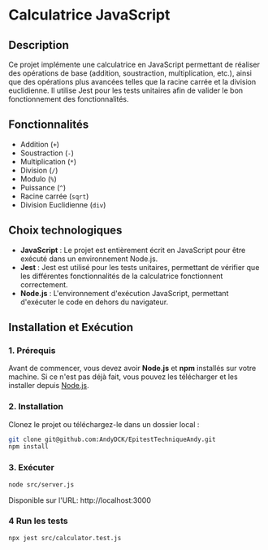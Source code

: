 # Calculatrice JavaScript

## Description

Ce projet implémente une calculatrice en JavaScript permettant de réaliser des opérations de base (addition, soustraction, multiplication, etc.), ainsi que des opérations plus avancées telles que la racine carrée et la division euclidienne. Il utilise Jest pour les tests unitaires afin de valider le bon fonctionnement des fonctionnalités.

## Fonctionnalités

- Addition (`+`)
- Soustraction (`-`)
- Multiplication (`*`)
- Division (`/`)
- Modulo (`%`)
- Puissance (`^`)
- Racine carrée (`sqrt`)
- Division Euclidienne (`div`)

## Choix technologiques

- **JavaScript** : Le projet est entièrement écrit en JavaScript pour être exécuté dans un environnement Node.js.
- **Jest** : Jest est utilisé pour les tests unitaires, permettant de vérifier que les différentes fonctionnalités de la calculatrice fonctionnent correctement.
- **Node.js** : L'environnement d'exécution JavaScript, permettant d'exécuter le code en dehors du navigateur.

## Installation et Exécution

### 1. Prérequis

Avant de commencer, vous devez avoir **Node.js** et **npm** installés sur votre machine. Si ce n'est pas déjà fait, vous pouvez les télécharger et les installer depuis [Node.js](https://nodejs.org/).

### 2. Installation

Clonez le projet ou téléchargez-le dans un dossier local :

```bash
git clone git@github.com:AndyDCK/EpitestTechniqueAndy.git
npm install
```

### 3. Exécuter
```bash
node src/server.js
```

Disponible sur l'URL: http://localhost:3000

### 4 Run les tests

```bash
npx jest src/calculator.test.js
```